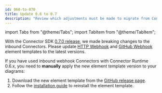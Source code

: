 ```yaml
---
id: 060-to-070
title: Update 0.6 to 0.7
description: "Review which adjustments must be made to migrate from Connector SDK 0.6.x to 0.7.0."
---
```


import Tabs from "@theme/Tabs";
import TabItem from "@theme/TabItem";

With the Connector SDK [0.7.0 release](https://github.com/camunda/connector-sdk/releases/tag/0.7.0), we made
breaking changes to the inbound Connectors. Please update
[HTTP Webhook](https://github.com/camunda/connectors-bundle/blob/main/connectors/webhook-connector/element-templates/webhook-connector.json)
and [GitHub Webhook](https://github.com/camunda/connectors-bundle/blob/main/connectors/github/element-templates/github-webhook-connector.json)
element templates to the latest versions.

If you have used inbound webhook Connectors with Connector Runtime 0.6.x, you need to **manually**
apply the new element template version to your diagrams:

1. Download the new element template from the [GitHub release page](https://github.com/camunda/connectors-bundle/releases/tag/0.17.0).
2. Follow the [installation guide](../../../../components/modeler/desktop-modeler/element-templates/configuring-templates) to reinstall the element template.
